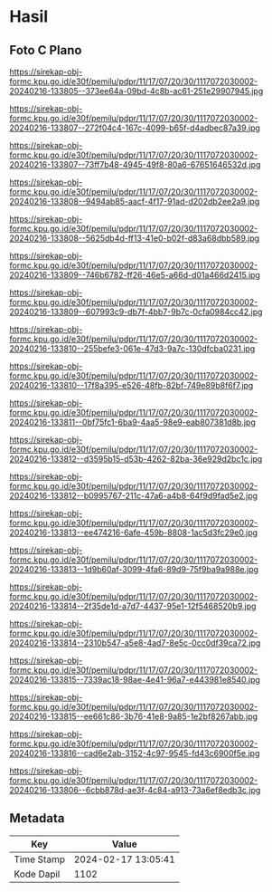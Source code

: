 # Hasil

## Foto C Plano

https://sirekap-obj-formc.kpu.go.id/e30f/pemilu/pdpr/11/17/07/20/30/1117072030002-20240216-133805--373ee64a-09bd-4c8b-ac61-251e29907945.jpg

https://sirekap-obj-formc.kpu.go.id/e30f/pemilu/pdpr/11/17/07/20/30/1117072030002-20240216-133807--272f04c4-167c-4099-b65f-d4adbec87a39.jpg

https://sirekap-obj-formc.kpu.go.id/e30f/pemilu/pdpr/11/17/07/20/30/1117072030002-20240216-133807--73ff7b48-4945-49f8-80a6-67651646532d.jpg

https://sirekap-obj-formc.kpu.go.id/e30f/pemilu/pdpr/11/17/07/20/30/1117072030002-20240216-133808--9494ab85-aacf-4f17-91ad-d202db2ee2a9.jpg

https://sirekap-obj-formc.kpu.go.id/e30f/pemilu/pdpr/11/17/07/20/30/1117072030002-20240216-133808--5625db4d-ff13-41e0-b02f-d83a68dbb589.jpg

https://sirekap-obj-formc.kpu.go.id/e30f/pemilu/pdpr/11/17/07/20/30/1117072030002-20240216-133809--746b6782-ff26-46e5-a66d-d01a466d2415.jpg

https://sirekap-obj-formc.kpu.go.id/e30f/pemilu/pdpr/11/17/07/20/30/1117072030002-20240216-133809--607993c9-db7f-4bb7-9b7c-0cfa0984cc42.jpg

https://sirekap-obj-formc.kpu.go.id/e30f/pemilu/pdpr/11/17/07/20/30/1117072030002-20240216-133810--255befe3-061e-47d3-9a7c-130dfcba0231.jpg

https://sirekap-obj-formc.kpu.go.id/e30f/pemilu/pdpr/11/17/07/20/30/1117072030002-20240216-133810--17f8a395-e526-48fb-82bf-749e89b8f6f7.jpg

https://sirekap-obj-formc.kpu.go.id/e30f/pemilu/pdpr/11/17/07/20/30/1117072030002-20240216-133811--0bf75fc1-6ba9-4aa5-98e9-eab807381d8b.jpg

https://sirekap-obj-formc.kpu.go.id/e30f/pemilu/pdpr/11/17/07/20/30/1117072030002-20240216-133812--d3595b15-d53b-4262-82ba-36e929d2bc1c.jpg

https://sirekap-obj-formc.kpu.go.id/e30f/pemilu/pdpr/11/17/07/20/30/1117072030002-20240216-133812--b0995767-211c-47a6-a4b8-64f9d9fad5e2.jpg

https://sirekap-obj-formc.kpu.go.id/e30f/pemilu/pdpr/11/17/07/20/30/1117072030002-20240216-133813--ee474216-6afe-459b-8808-1ac5d3fc29e0.jpg

https://sirekap-obj-formc.kpu.go.id/e30f/pemilu/pdpr/11/17/07/20/30/1117072030002-20240216-133813--1d9b60af-3099-4fa6-89d9-75f9ba9a988e.jpg

https://sirekap-obj-formc.kpu.go.id/e30f/pemilu/pdpr/11/17/07/20/30/1117072030002-20240216-133814--2f35de1d-a7d7-4437-95e1-12f5468520b9.jpg

https://sirekap-obj-formc.kpu.go.id/e30f/pemilu/pdpr/11/17/07/20/30/1117072030002-20240216-133814--2310b547-a5e8-4ad7-8e5c-0cc0df39ca72.jpg

https://sirekap-obj-formc.kpu.go.id/e30f/pemilu/pdpr/11/17/07/20/30/1117072030002-20240216-133815--7339ac18-98ae-4e41-96a7-e443981e8540.jpg

https://sirekap-obj-formc.kpu.go.id/e30f/pemilu/pdpr/11/17/07/20/30/1117072030002-20240216-133815--ee661c86-3b76-41e8-9a85-1e2bf8267abb.jpg

https://sirekap-obj-formc.kpu.go.id/e30f/pemilu/pdpr/11/17/07/20/30/1117072030002-20240216-133816--cad6e2ab-3152-4c97-9545-fd43c6900f5e.jpg

https://sirekap-obj-formc.kpu.go.id/e30f/pemilu/pdpr/11/17/07/20/30/1117072030002-20240216-133806--6cbb878d-ae3f-4c84-a913-73a6ef8edb3c.jpg


## Metadata

| Key        | Value               |
| ---------- | ------------------- |
| Time Stamp | 2024-02-17 13:05:41 |
| Kode Dapil | 1102                |



